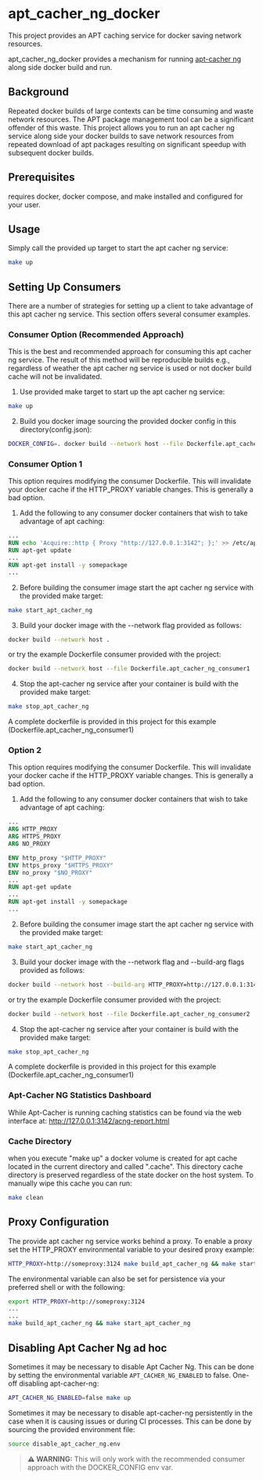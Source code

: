 # apt_cacher_ng_docker

This project provides an APT caching service for docker saving network resources.

apt_cacher_ng_docker provides a mechanism for running [apt-cacher ng](https://help.ubuntu.com/community/Apt-Cacher%20NG)
along side docker build and run.  

## Background 
Repeated docker builds of large contexts can be time consuming and waste network
resources. The APT package management tool can be a significant offender of this
waste.  This project allows you to run an apt cacher ng service along side 
your docker builds to save network resources from repeated download of apt
packages resulting on significant speedup with subsequent docker builds.

## Prerequisites 
requires docker, docker compose, and make installed and configured for your user.

## Usage

Simply call the provided up target to start the apt cacher ng service:
```bash
make up
```

## Setting Up Consumers 
There are a number of strategies for setting up a client to take advantage of
this apt cacher ng service.  This section offers several consumer examples. 

### Consumer Option (**Recommended Approach**)

This is the best and recommended approach for consuming this apt cacher ng service.
The result of this method will be reproducible builds e.g., regardless of weather
the apt cacher ng service is used or not docker build cache will not be invalidated.

1. Use  provided make target to start up the apt cacher ng service:
```bash 
make up
```
2. Build you docker image sourcing the provided docker config in this directory(config.json):
```bash
DOCKER_CONFIG=. docker build --network host --file Dockerfile.apt_cacher_ng_consumer_recommended .
```

### Consumer Option 1

This option requires modifying the consumer Dockerfile.  This will invalidate 
your docker cache if the HTTP_PROXY variable changes. This is generally a bad 
option.

1. Add the following to any consumer docker containers that wish to take advantage
of apt caching:
```Dockerfile
...
RUN echo 'Acquire::http { Proxy "http://127.0.0.1:3142"; };' >> /etc/apt/apt.conf.d/01proxy
RUN apt-get update
...
RUN apt-get install -y somepackage
...

```
2. Before building the consumer image start the apt cacher ng service with the provided make target:
```bash
make start_apt_cacher_ng
```
3. Build your docker image with the --network flag provided as follows:
```bash
docker build --network host .
```
or try the example Dockerfile consumer provided with the project:
```bash
docker build --network host --file Dockerfile.apt_cacher_ng_consumer1 .
```

4. Stop the apt-cacher ng service after your container is build with the provided make target:
```bash
make stop_apt_cacher_ng
```

A complete dockerfile is provided in this project for this example (Dockerfile.apt_cacher_ng_consumer1)

### Option 2

This option requires modifying the consumer Dockerfile.  This will invalidate 
your docker cache if the HTTP_PROXY variable changes. This is generally a bad 
option.

1. Add the following to any consumer docker containers that wish to take advantage
of apt caching:
```Dockerfile
...
ARG HTTP_PROXY
ARG HTTPS_PROXY
ARG NO_PROXY

ENV http_proxy "$HTTP_PROXY"
ENV https_proxy "$HTTPS_PROXY"
ENV no_proxy "$NO_PROXY"
...
RUN apt-get update
...
RUN apt-get install -y somepackage
...
```

2. Before building the consumer image start the apt cacher ng service with the provided make target:
```bash
make start_apt_cacher_ng
```
3. Build your docker image with the --network flag and --build-arg flags provided as follows:
```bash
docker build --network host --build-arg HTTP_PROXY=http://127.0.0.1:3142 --build-arg HTTPS_PROXY="http://127.0.0.1:3142" .
```
or try the example Dockerfile consumer provided with the project:
```bash
docker build --network host --file Dockerfile.apt_cacher_ng_consumer2 .
```

4. Stop the apt-cacher ng service after your container is build with the provided make target:
```bash
make stop_apt_cacher_ng
```

A complete dockerfile is provided in this project for this example (Dockerfile.apt_cacher_ng_consumer1)

### Apt-Cacher NG Statistics Dashboard
While Apt-Cacher is running caching statistics can be found via the web interface at: http://127.0.0.1:3142/acng-report.html

### Cache Directory
when you execute "make up" a docker volume is created for apt cache located in the current directory and called ".cache".
This directory cache directory is preserved regardless of the state docker on the host system.  To manually wipe this
cache you can run:
```bash
make clean
```


## Proxy Configuration
The provide apt cacher ng service works behind a proxy. To enable a proxy
set the HTTP_PROXY environmental variable to your desired proxy example:
```bash
HTTP_PROXY=http://someproxy:3124 make build_apt_cacher_ng && make start_apt_cacher_ng
```
The environmental variable can also be set for persistence via your preferred shell or with the following:
```bash
export HTTP_PROXY=http://someproxy:3124
...
...
make build_apt_cacher_ng && make start_apt_cacher_ng
```

## Disabling Apt Cacher Ng ad hoc
Sometimes it may be necessary to disable Apt Cacher Ng. This can be done by 
setting the environmental variable `APT_CACHER_NG_ENABLED` to false.
One-off disabling apt-cacher-ng:
```bash
APT_CACHER_NG_ENABLED=false make up
```
Sometimes it may be necessary to disable apt-cacher-ng persistently in the case
when it is causing issues or during CI processes. This can be done by sourcing
the provided environment file:
```bash
source disable_apt_cacher_ng.env
```

> **⚠️ WARNING:**
> This will only work with the recommended consumer approach with the DOCKER_CONFIG env var.
